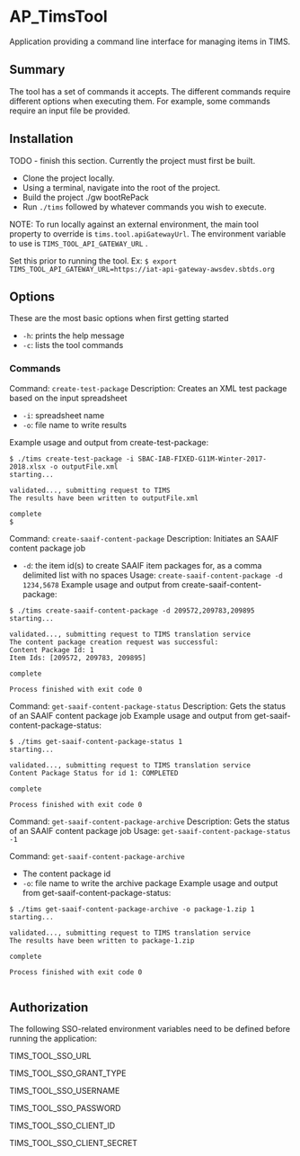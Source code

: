 # AP_TimsTool

Application providing a command line interface for managing items in TIMS.

## Summary

The tool has a set of commands it accepts.  The different commands require different options when executing them.  For example, some commands require an input file be provided.

## Installation

TODO - finish this section.
Currently the project must first be built. 

- Clone the project locally.  
- Using a terminal, navigate into the root of the project.
- Build the project ./gw bootRePack
- Run `./tims` followed by whatever commands you wish to execute.

NOTE: To run locally against an external environment, the main tool property to override is `tims.tool.apiGatewayUrl`. The environment variable to use is `TIMS_TOOL_API_GATEWAY_URL` .

Set this prior to running the tool. Ex: ```$ export TIMS_TOOL_API_GATEWAY_URL=https://iat-api-gateway-awsdev.sbtds.org```

## Options

These are the most basic options when first getting started

- `-h`: prints the help message
- `-c`: lists the tool commands 

### Commands
Command: `create-test-package` 
Description: Creates an XML test package based on the input spreadsheet

- `-i`: spreadsheet name
- `-o`: file name to write results

Example usage and output from create-test-package:
```
$ ./tims create-test-package -i SBAC-IAB-FIXED-G11M-Winter-2017-2018.xlsx -o outputFile.xml
starting...

validated..., submitting request to TIMS
The results have been written to outputFile.xml

complete
$
```

Command: `create-saaif-content-package`
Description: Initiates an SAAIF content package job
- `-d`: the item id(s) to create SAAIF item packages for, as a comma delimited list with no spaces
Usage: `create-saaif-content-package -d 1234,5678`
Example usage and output from create-saaif-content-package:
```
$ ./tims create-saaif-content-package -d 209572,209783,209895
starting...

validated..., submitting request to TIMS translation service
The content package creation request was successful:
Content Package Id: 1
Item Ids: [209572, 209783, 209895]

complete

Process finished with exit code 0

```

Command: `get-saaif-content-package-status`
Description: Gets the status of an SAAIF content package job 
Example usage and output from get-saaif-content-package-status:
```
$ ./tims get-saaif-content-package-status 1
starting...

validated..., submitting request to TIMS translation service
Content Package Status for id 1: COMPLETED

complete

Process finished with exit code 0

```

Command: `get-saaif-content-package-archive`
Description: Gets the status of an SAAIF content package job 
Usage: `get-saaif-content-package-status -1`

Command: `get-saaif-content-package-archive`
- The content package id
- `-o`: file name to write the archive package
Example usage and output from get-saaif-content-package-status:
```
$ ./tims get-saaif-content-package-archive -o package-1.zip 1
starting...

validated..., submitting request to TIMS translation service
The results have been written to package-1.zip

complete

Process finished with exit code 0


```



## Authorization

The following SSO-related environment variables need to be defined before running the application:

TIMS_TOOL_SSO_URL

TIMS_TOOL_SSO_GRANT_TYPE

TIMS_TOOL_SSO_USERNAME

TIMS_TOOL_SSO_PASSWORD

TIMS_TOOL_SSO_CLIENT_ID

TIMS_TOOL_SSO_CLIENT_SECRET
